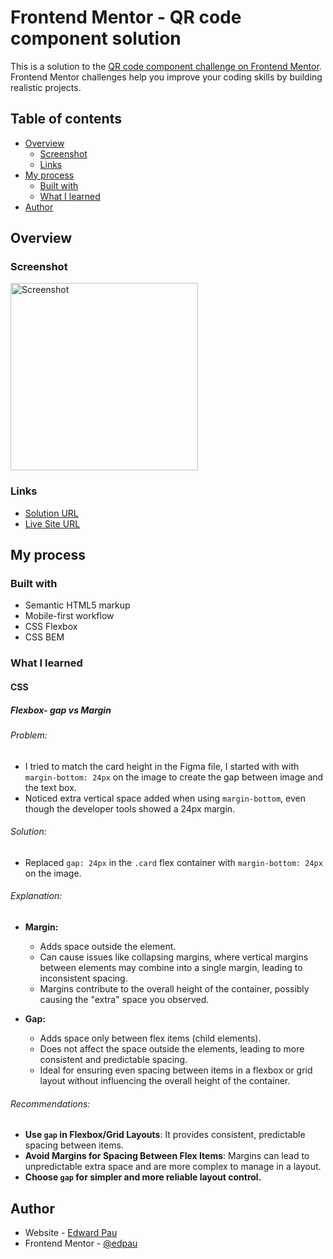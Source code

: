 # Frontend Mentor - QR code component solution

This is a solution to the [QR code component challenge on Frontend Mentor](https://www.frontendmentor.io/challenges/qr-code-component-iux_sIO_H). Frontend Mentor challenges help you improve your coding skills by building realistic projects. 

## Table of contents

- [Overview](#overview)
  - [Screenshot](#screenshot)
  - [Links](#links)
- [My process](#my-process)
  - [Built with](#built-with)
  - [What I learned](#what-i-learned)
- [Author](#author)

## Overview

### Screenshot
<img src="./assets/images/screenshot.png" alt="Screenshot" width="300"/>


### Links

- [Solution URL](https://github.com/edpau/fm_qr-code-component)
- [Live Site URL](https://edpau.github.io/fm_qr-code-component/)

## My process

### Built with

- Semantic HTML5 markup
- Mobile-first workflow
- CSS Flexbox
- CSS BEM


### What I learned

#### CSS

##### Flexbox- gap vs Margin

###### Problem:
- I tried to match the card height in the Figma file, I started with with `margin-bottom: 24px` on the image to create the gap between image and the text box.
- Noticed extra vertical space added when using `margin-bottom`, even though the developer tools showed a 24px margin.

###### Solution:
- Replaced `gap: 24px` in the `.card` flex container with `margin-bottom: 24px` on the image.

###### Explanation:
- **Margin:**
  - Adds space outside the element.
  - Can cause issues like collapsing margins, where vertical margins between elements may combine into a single margin, leading to inconsistent spacing.
  - Margins contribute to the overall height of the container, possibly causing the "extra" space you observed.

- **Gap:**
  - Adds space only between flex items (child elements).
  - Does not affect the space outside the elements, leading to more consistent and predictable spacing.
  - Ideal for ensuring even spacing between items in a flexbox or grid layout without influencing the overall height of the container.

###### Recommendations:
- **Use `gap` in Flexbox/Grid Layouts**: It provides consistent, predictable spacing between items.
- **Avoid Margins for Spacing Between Flex Items**: Margins can lead to unpredictable extra space and are more complex to manage in a layout.
- **Choose `gap` for simpler and more reliable layout control.**


## Author
- Website - [Edward Pau](https://www.your-site.com)
- Frontend Mentor - [@edpau](https://www.frontendmentor.io/profile/edpau)

